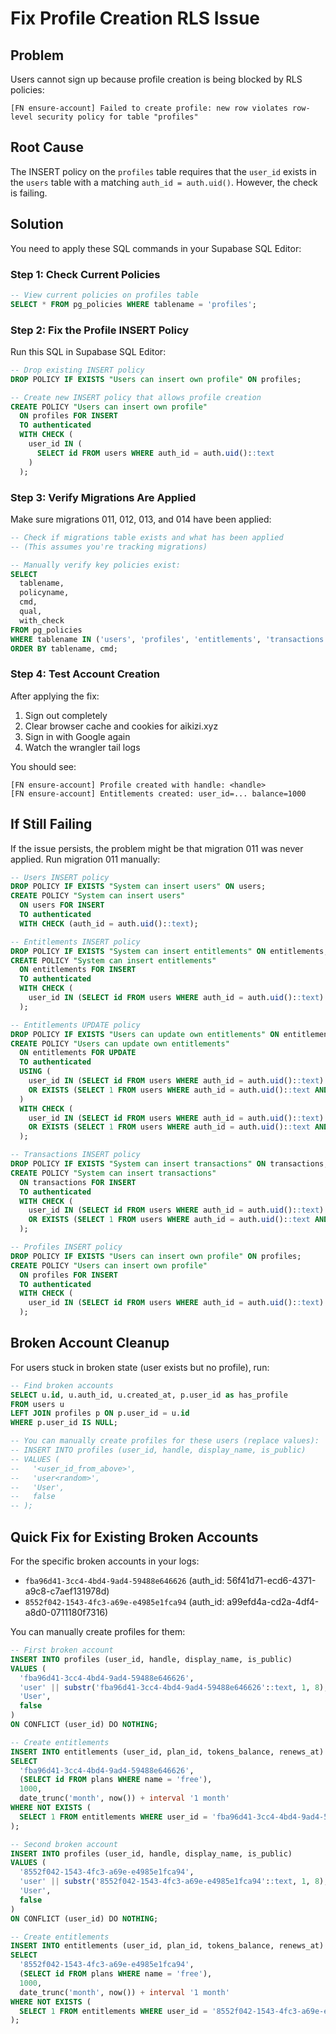 # Fix Profile Creation RLS Issue

## Problem
Users cannot sign up because profile creation is being blocked by RLS policies:
```
[FN ensure-account] Failed to create profile: new row violates row-level security policy for table "profiles"
```

## Root Cause
The INSERT policy on the `profiles` table requires that the `user_id` exists in the `users` table with a matching `auth_id = auth.uid()`. However, the check is failing.

## Solution

You need to apply these SQL commands in your Supabase SQL Editor:

### Step 1: Check Current Policies
```sql
-- View current policies on profiles table
SELECT * FROM pg_policies WHERE tablename = 'profiles';
```

### Step 2: Fix the Profile INSERT Policy

Run this SQL in Supabase SQL Editor:

```sql
-- Drop existing INSERT policy
DROP POLICY IF EXISTS "Users can insert own profile" ON profiles;

-- Create new INSERT policy that allows profile creation
CREATE POLICY "Users can insert own profile"
  ON profiles FOR INSERT
  TO authenticated
  WITH CHECK (
    user_id IN (
      SELECT id FROM users WHERE auth_id = auth.uid()::text
    )
  );
```

### Step 3: Verify Migrations Are Applied

Make sure migrations 011, 012, 013, and 014 have been applied:

```sql
-- Check if migrations table exists and what has been applied
-- (This assumes you're tracking migrations)

-- Manually verify key policies exist:
SELECT
  tablename,
  policyname,
  cmd,
  qual,
  with_check
FROM pg_policies
WHERE tablename IN ('users', 'profiles', 'entitlements', 'transactions')
ORDER BY tablename, cmd;
```

### Step 4: Test Account Creation

After applying the fix:

1. Sign out completely
2. Clear browser cache and cookies for aikizi.xyz
3. Sign in with Google again
4. Watch the wrangler tail logs

You should see:
```
[FN ensure-account] Profile created with handle: <handle>
[FN ensure-account] Entitlements created: user_id=... balance=1000
```

## If Still Failing

If the issue persists, the problem might be that migration 011 was never applied. Run migration 011 manually:

```sql
-- Users INSERT policy
DROP POLICY IF EXISTS "System can insert users" ON users;
CREATE POLICY "System can insert users"
  ON users FOR INSERT
  TO authenticated
  WITH CHECK (auth_id = auth.uid()::text);

-- Entitlements INSERT policy
DROP POLICY IF EXISTS "System can insert entitlements" ON entitlements;
CREATE POLICY "System can insert entitlements"
  ON entitlements FOR INSERT
  TO authenticated
  WITH CHECK (
    user_id IN (SELECT id FROM users WHERE auth_id = auth.uid()::text)
  );

-- Entitlements UPDATE policy
DROP POLICY IF EXISTS "Users can update own entitlements" ON entitlements;
CREATE POLICY "Users can update own entitlements"
  ON entitlements FOR UPDATE
  TO authenticated
  USING (
    user_id IN (SELECT id FROM users WHERE auth_id = auth.uid()::text)
    OR EXISTS (SELECT 1 FROM users WHERE auth_id = auth.uid()::text AND role = 'admin')
  )
  WITH CHECK (
    user_id IN (SELECT id FROM users WHERE auth_id = auth.uid()::text)
    OR EXISTS (SELECT 1 FROM users WHERE auth_id = auth.uid()::text AND role = 'admin')
  );

-- Transactions INSERT policy
DROP POLICY IF EXISTS "System can insert transactions" ON transactions;
CREATE POLICY "System can insert transactions"
  ON transactions FOR INSERT
  TO authenticated
  WITH CHECK (
    user_id IN (SELECT id FROM users WHERE auth_id = auth.uid()::text)
    OR EXISTS (SELECT 1 FROM users WHERE auth_id = auth.uid()::text AND role = 'admin')
  );

-- Profiles INSERT policy
DROP POLICY IF EXISTS "Users can insert own profile" ON profiles;
CREATE POLICY "Users can insert own profile"
  ON profiles FOR INSERT
  TO authenticated
  WITH CHECK (
    user_id IN (SELECT id FROM users WHERE auth_id = auth.uid()::text)
  );
```

## Broken Account Cleanup

For users stuck in broken state (user exists but no profile), run:

```sql
-- Find broken accounts
SELECT u.id, u.auth_id, u.created_at, p.user_id as has_profile
FROM users u
LEFT JOIN profiles p ON p.user_id = u.id
WHERE p.user_id IS NULL;

-- You can manually create profiles for these users (replace values):
-- INSERT INTO profiles (user_id, handle, display_name, is_public)
-- VALUES (
--   '<user_id_from_above>',
--   'user<random>',
--   'User',
--   false
-- );
```

## Quick Fix for Existing Broken Accounts

For the specific broken accounts in your logs:
- `fba96d41-3cc4-4bd4-9ad4-59488e646626` (auth_id: 56f41d71-ecd6-4371-a9c8-c7aef131978d)
- `8552f042-1543-4fc3-a69e-e4985e1fca94` (auth_id: a99efd4a-cd2a-4df4-a8d0-0711180f7316)

You can manually create profiles for them:

```sql
-- First broken account
INSERT INTO profiles (user_id, handle, display_name, is_public)
VALUES (
  'fba96d41-3cc4-4bd4-9ad4-59488e646626',
  'user' || substr('fba96d41-3cc4-4bd4-9ad4-59488e646626'::text, 1, 8),
  'User',
  false
)
ON CONFLICT (user_id) DO NOTHING;

-- Create entitlements
INSERT INTO entitlements (user_id, plan_id, tokens_balance, renews_at)
SELECT
  'fba96d41-3cc4-4bd4-9ad4-59488e646626',
  (SELECT id FROM plans WHERE name = 'free'),
  1000,
  date_trunc('month', now()) + interval '1 month'
WHERE NOT EXISTS (
  SELECT 1 FROM entitlements WHERE user_id = 'fba96d41-3cc4-4bd4-9ad4-59488e646626'
);

-- Second broken account
INSERT INTO profiles (user_id, handle, display_name, is_public)
VALUES (
  '8552f042-1543-4fc3-a69e-e4985e1fca94',
  'user' || substr('8552f042-1543-4fc3-a69e-e4985e1fca94'::text, 1, 8),
  'User',
  false
)
ON CONFLICT (user_id) DO NOTHING;

-- Create entitlements
INSERT INTO entitlements (user_id, plan_id, tokens_balance, renews_at)
SELECT
  '8552f042-1543-4fc3-a69e-e4985e1fca94',
  (SELECT id FROM plans WHERE name = 'free'),
  1000,
  date_trunc('month', now()) + interval '1 month'
WHERE NOT EXISTS (
  SELECT 1 FROM entitlements WHERE user_id = '8552f042-1543-4fc3-a69e-e4985e1fca94'
);
```
